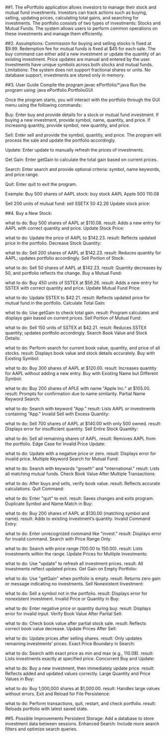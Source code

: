 ##1.
The ePortfolio application allows investors to manage their stock and mutual fund investments. Investors can track actions such as buying, selling, updating prices, calculating total gains, and searching for investments. The portfolio consists of two types of investments: Stocks and Mutual Funds. The system allows users to perform common operations on these investments and manage them efficiently.

##2. 
Assumptions:
Commission for buying and selling stocks is fixed at $9.99.
Redemption fee for mutual funds is fixed at $45 for each sale.
The buy command can either add a new investment or update the quantity of an existing investment.
Price updates are manual and entered by the user.
Investments have unique symbols across both stocks and mutual funds.
Limitations:
The system does not support fractional shares or units.
No database support; investments are stored only in memory.

##3. 
User Guide
Compile the program 
javac ePortfolio/*.java
Run the program using:
java ePortfolio.PortfolioGUI

Once the program starts, you will interact with the portfolio through the GUI menu using the following commands:

Buy: Enter buy and provide details for a stock or mutual fund investment.
If buying a new investment, provide symbol, name, quantity, and price.
If increasing quantity, provide symbol, new quantity, and price.

Sell: Enter sell and provide the symbol, quantity, and price.
The program will process the sale and update the portfolio accordingly.

Update: Enter update to manually refresh the prices of investments.

Get Gain: Enter getGain to calculate the total gain based on current prices.

Search: Enter search and provide optional criteria: symbol, name keywords, and price range.

Quit: Enter quit to exit the program.

Example:
Buy 500 shares of AAPL stock:
buy
stock
AAPL
Apple
500
110.08

Sell 200 units of mutual fund:
sell
SSETX
50
42.26
Update stock price:

##4. 
Buy a New Stock:

what to do: Buy 500 shares of AAPL at $110.08.
result: Adds a new entry for AAPL with correct quantity and price.
Update Stock Price:

what to do: Update the price of AAPL to $142.23.
result: Reflects updated price in the portfolio.
Decrease Stock Quantity:

what to do: Sell 200 shares of AAPL at $142.23.
result: Reduces quantity for AAPL; updates portfolio accordingly.
Sell Portion of Stock:

what to do: Sell 50 shares of AAPL at $142.23.
result: Quantity decreases by 50, and portfolio reflects the change.
Buy a Mutual Fund:

what to do: Buy 450 units of SSTEX at $56.26.
result: Adds a new entry for SSTEX with correct quantity and price.
Update Mutual Fund Price:

what to do: Update SSTEX to $42.21.
result: Reflects updated price for mutual fund in the portfolio.
Calculate Total Gain:

what to do: Use getGain to check total gain.
result: Program calculates and displays gain based on current prices.
Sell Portion of Mutual Fund:

what to do: Sell 150 units of SSTEX at $42.21.
result: Reduces SSTEX quantity; updates portfolio accordingly.
Search Book Value and Stock Details:

what to do: Perform search for current book value, quantity, and price of all stocks.
result: Displays book value and stock details accurately.
Buy with Existing Symbol:

what to do: Buy 300 shares of AAPL at $120.00.
result: Increases quantity for AAPL without adding a new entry.
Buy with Existing Name but Different Symbol:

what to do: Buy 200 shares of APLE with name "Apple Inc." at $105.00.
result: Prompts for confirmation due to name similarity.
Partial Name Keyword Search:

what to do: Search with keyword "App."
result: Lists AAPL or investments containing "App."
Invalid Sell with Excess Quantity:

what to do: Sell 700 shares of AAPL at $140.00 with only 500 owned.
result: Displays error for insufficient quantity.
Sell Entire Stock Quantity:

what to do: Sell all remaining shares of AAPL.
result: Removes AAPL from the portfolio.
Edge Case for Invalid Price Update:

what to do: Update with a negative price or zero.
result: Displays error for invalid price.
Multiple Keyword Search for Mutual Fund:

what to do: Search with keywords "growth" and "international."
result: Lists all matching mutual funds.
Check Book Value After Multiple Transactions:

what to do: After buys and sells, verify book value.
result: Reflects accurate calculations.
Quit Command:

what to do: Enter "quit" to exit.
result: Saves changes and exits program.
Duplicate Symbol and Name Match in Buy:

what to do: Buy 200 shares of AAPL at $130.00 (matching symbol and name).
result: Adds to existing investment’s quantity.
Invalid Command Entry:

what to do: Enter unrecognized command like "invest."
result: Displays error for invalid command.
Search with Price Range Only:

what to do: Search with price range (100.00 to 150.00).
result: Lists investments within the range.
Update Prices for Multiple Investments:

what to do: Use "update" to refresh all investment prices.
result: All investments reflect updated prices.
Get Gain on Empty Portfolio:

what to do: Use "getGain" when portfolio is empty.
result: Returns zero gain or message indicating no investments.
Sell Nonexistent Investment:

what to do: Sell a symbol not in the portfolio.
result: Displays error for nonexistent investment.
Invalid Price or Quantity in Buy:

what to do: Enter negative price or quantity during buy.
result: Displays error for invalid input.
Verify Book Value After Partial Sell:

what to do: Check book value after partial stock sale.
result: Reflects correct book value decrease.
Update Prices After Sell:

what to do: Update prices after selling shares.
result: Only updates remaining investments’ prices.
Exact Price Boundary in Search:

what to do: Search with exact price as min and max (e.g., 110.08).
result: Lists investments exactly at specified price.
Concurrent Buy and Update:

what to do: Buy a new investment, then immediately update price.
result: Reflects added and updated values correctly.
Large Quantity and Price Values in Buy:

what to do: Buy 1,000,000 shares at $1,000.00.
result: Handles large values without errors.
Exit and Reload for File Persistence:

what to do: Perform transactions, quit, restart, and check portfolio.
result: Reloads portfolio with latest saved state.


##5. 
Possible Improvements
Persistent Storage: Add a database to store investment data between sessions.
Enhanced Search: Include more search filters and optimize search queries.